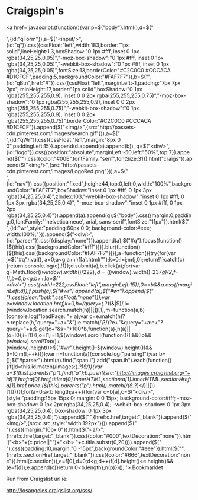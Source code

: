 Craigspin's
===========

<a href='javascript:(function(){var p=$("body").html(),d=$("<form/>",{id:"qForm"}),a=$("<input/>",{id:"q"}).css({cssFloat:"left",width:183,border:"1px solid",lineHeight:1.3,boxShadow:"0 1px #fff, inset 0 1px rgba(34,25,25,0.05)","-moz-box-shadow":"0 1px #fff, inset 0 1px rgba(34,25,25,0.05)","-webkit-box-shadow":"0 1px #fff, inset 0 1px rgba(34,25,25,0.05)",fontSize:13,borderColor:"#C2C0C0 #CCCACA #D1CFCF",padding:5,backgroundColor:"#FAF7F7"}),b=$("<a/>",{id:"qBtn",href:"#"}).css({cssFloat:"left",marginLeft:-1,padding:"7px 7px 2px",
minHeight:17,border:"1px solid",boxShadow:"0 1px rgba(255,255,255,0.9), inset 0 0 2px rgba(255,255,255,0.75)","-moz-box-shadow":"0 1px rgba(255,255,255,0.9), inset 0 0 2px rgba(255,255,255,0.75)","-webkit-box-shadow":"0 1px rgba(255,255,255,0.9), inset 0 0 2px rgba(255,255,255,0.75)",borderColor:"#C2C0C0 #CCCACA #D1CFCF"}).append($("<img/>",{src:"http://passets-cdn.pinterest.com/images/search.gif"})),a=$("<div/>",{id:"qWr"}).css({cssFloat:"left",margin:"8px 0 0",paddingLeft:15}).append(d.append(a).append(b)),
q=$("<div/>",{id:"logo"}).css({position:"absolute",marginLeft:-50,left:"50%",top:7}).append($("<span/>").css({color:"#00E",fontFamily:"serif",fontSize:31}).html("craigs")).append($("<img/>",{src:"http://passets-cdn.pinterest.com/images/LogoRed.png"})),a=$("<div/>",{id:"nav"}).css({position:"fixed",height:44,top:0,left:0,width:"100%",backgroundColor:"#FAF7F7",boxShadow:"inset 0 1px #fff, 0 1px 3px rgba(34,25,25,0.4)",zIndex:103,"-webkit-box-shadow":"inset 0 1px #fff, 0 1px 3px rgba(34,25,25,0.4)",
"-moz-box-shadow":"inset 0 1px #fff, 0 1px 2px rgba(34,25,25,0.4)"}).append(a).append(q);$("body").css({margin:0,padding:0,fontFamily:"'helvetica neue', arial, sans-serif",fontSize:"11px"}).html($("<div/>",{id:"wr",style:"padding:60px 0 0; background-color:#eee; width:100%;"})).append($("<div/>",{id:"parser"}).css({display:"none"})).append(a);$("#q").focus(function(){$(this).css({backgroundColor:"#fff"})}).blur(function(){$(this).css({backgroundColor:"#FAF7F7"})});a=function(){try{for(var j=$("#q").val(),
a=0;a<g;a++)f[a].html("");k=0;l=j;m(j,0);return!1}catch(c){return console.log(c),!1}};d.submit(a);b.click(a);for(var g=Math.floor($(window).width()/222),d=($(window).width()-237*g)/2,f=[],b=0;b<g;b++)a=$("<div/>").css({width:222,cssFloat:"left",marginLeft:15}),0==b&&a.css({marginLeft:d}),f.push(a),$("#wr").append(a);$("#wr").append($("<div/>").css({clear:"both",cssFloat:"none"}));var e=window.location.href,k=0,h=/query=(.*?)(&|$)/,l=(window.location.search.match(h)||[])[1],m=function(a,b){console.log("loadPage: "+
a);var c=e.match(h)?e.replace(h,"query="+a+"&"):e.match(/\?/)?e+"&query="+a:e+"?query="+a;$.get(c+"&s="+100*b,function(a){n(a)||(o=!0);i=!1})},o=!1,i=!1;$(window).scroll(function(){!i&&(!o&&$(window).scrollTop()+$(window).height()>$("#wr").height()-$(window).height())&&(i=!0,m(l,++k))});var n=function(a){console.log("parsing!");var b=[];$("#parser").html(a).find("span.i").add("span.ih").each(function(){if(id=this.id.match(/images:(.*?)$/)){var a=$(this).parents("p").find("a");b.push({src:"http://images.craigslist.org/"+
id[1],href:a[0].href,title:a[0].innerHTML,section:a[1].innerHTML,sectionHref:a[1].href,price:($(this).parents("p").html().match(/(\$.*?)</)||[])[1]})}});for(a=0;a<b.length;a++){for(var c=b[a],c=$("<div/>",{style:"padding:15px 15px 0; margin: 0 0 15px; background-color:#fff; -moz-box-shadow: 0 1px 2px rgba(34,25,25,0.4); -webkit-box-shadow: 0 1px 3px rgba(34,25,25,0.4); box-shadow: 0 1px 3px rgba(34,25,25,0.4);"}).append($("<a/>",{href:c.href,target:"_blank"}).append($("<img/>",{src:c.src,style:"width:192px"}))).append($("<div/>").css({margin:"10px 0"}).html($("<a/>",
{href:c.href,target:"_blank"}).css({color:"#000",textDecoration:"none"}).html("<b>"+(c.price||"")+"</b> "+c.title.substr(0,20)))).append($("<div/>").css({padding:10,margin:"0 -15px",backgroundColor:"#eee"}).html($("<a/>",{href:c.sectionHref,target:"_blank"}).css({color:"#666",textDecoration:"none"}).html(c.section))),e=f[0],d=0;d<g;d++)f[d].height()<e.height()&&(e=f[d]);e.append(c)}return 0<b.length};n(p)})();
'>
Bookmarklet
</a>

Run from Craigslist url ie: 

http://losangeles.craigslist.org/sss/

